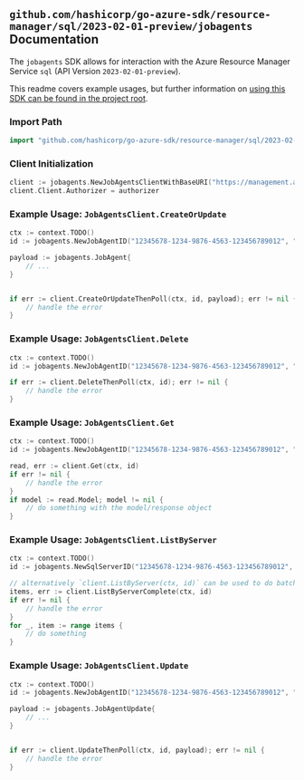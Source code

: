 
## `github.com/hashicorp/go-azure-sdk/resource-manager/sql/2023-02-01-preview/jobagents` Documentation

The `jobagents` SDK allows for interaction with the Azure Resource Manager Service `sql` (API Version `2023-02-01-preview`).

This readme covers example usages, but further information on [using this SDK can be found in the project root](https://github.com/hashicorp/go-azure-sdk/tree/main/docs).

### Import Path

```go
import "github.com/hashicorp/go-azure-sdk/resource-manager/sql/2023-02-01-preview/jobagents"
```


### Client Initialization

```go
client := jobagents.NewJobAgentsClientWithBaseURI("https://management.azure.com")
client.Client.Authorizer = authorizer
```


### Example Usage: `JobAgentsClient.CreateOrUpdate`

```go
ctx := context.TODO()
id := jobagents.NewJobAgentID("12345678-1234-9876-4563-123456789012", "example-resource-group", "serverValue", "jobAgentValue")

payload := jobagents.JobAgent{
	// ...
}


if err := client.CreateOrUpdateThenPoll(ctx, id, payload); err != nil {
	// handle the error
}
```


### Example Usage: `JobAgentsClient.Delete`

```go
ctx := context.TODO()
id := jobagents.NewJobAgentID("12345678-1234-9876-4563-123456789012", "example-resource-group", "serverValue", "jobAgentValue")

if err := client.DeleteThenPoll(ctx, id); err != nil {
	// handle the error
}
```


### Example Usage: `JobAgentsClient.Get`

```go
ctx := context.TODO()
id := jobagents.NewJobAgentID("12345678-1234-9876-4563-123456789012", "example-resource-group", "serverValue", "jobAgentValue")

read, err := client.Get(ctx, id)
if err != nil {
	// handle the error
}
if model := read.Model; model != nil {
	// do something with the model/response object
}
```


### Example Usage: `JobAgentsClient.ListByServer`

```go
ctx := context.TODO()
id := jobagents.NewSqlServerID("12345678-1234-9876-4563-123456789012", "example-resource-group", "serverValue")

// alternatively `client.ListByServer(ctx, id)` can be used to do batched pagination
items, err := client.ListByServerComplete(ctx, id)
if err != nil {
	// handle the error
}
for _, item := range items {
	// do something
}
```


### Example Usage: `JobAgentsClient.Update`

```go
ctx := context.TODO()
id := jobagents.NewJobAgentID("12345678-1234-9876-4563-123456789012", "example-resource-group", "serverValue", "jobAgentValue")

payload := jobagents.JobAgentUpdate{
	// ...
}


if err := client.UpdateThenPoll(ctx, id, payload); err != nil {
	// handle the error
}
```
